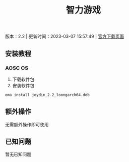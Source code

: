 ﻿---
id: 1407
title: 智力游戏
toc: true
weight: 1407
---

版本：2.2 | 更新时间：2023-03-07 15:57:49 | [官方下载页面](http://app.loongapps.cn/#/detail/1407)

## 安装教程 

### AOSC OS 

1. 下载软件包
2. 安装软件包

```bash
oma install joydin_2.2_loongarch64.deb
```

## 额外操作

无需额外操作即可使用

## 已知问题

暂无已知问题

